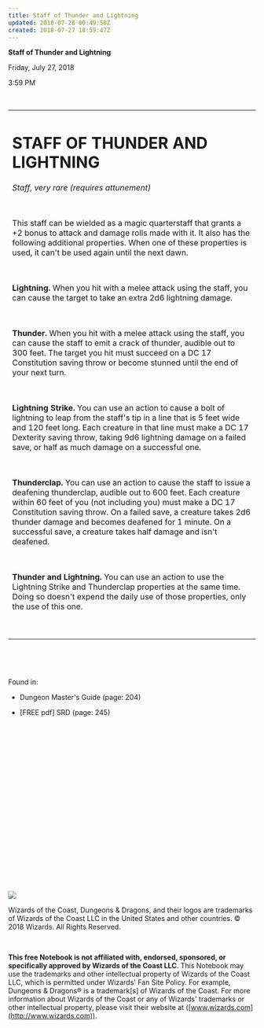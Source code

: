 ```yaml
---
title: Staff of Thunder and Lightning
updated: 2018-07-28 00:49:50Z
created: 2018-07-27 18:59:47Z
---
```


**Staff of Thunder and Lightning**

Friday, July 27, 2018

3:59 PM

 

<table><tbody><tr class="odd"><td><h1 id="staff-of-thunder-and-lightning"><strong>STAFF OF THUNDER AND LIGHTNING</strong></h1><p><em>Staff, very rare (requires attunement)</em></p><p> </p><p>This staff can be wielded as a magic quarterstaff that grants a +2 bonus to attack and damage rolls made with it. It also has the following additional properties. When one of these properties is used, it can't be used again until the next dawn.</p><p> </p><p><strong>Lightning.</strong> When you hit with a melee attack using the staff, you can cause the target to take an extra 2d6 lightning damage.</p><p> </p><p><strong>Thunder.</strong> When you hit with a melee attack using the staff, you can cause the staff to emit a crack of thunder, audible out to 300 feet. The target you hit must succeed on a DC 17 Constitution saving throw or become stunned until the end of your next turn.</p><p> </p><p><strong>Lightning Strike.</strong> You can use an action to cause a bolt of lightning to leap from the staff's tip in a line that is 5 feet wide and 120 feet long. Each creature in that line must make a DC 17 Dexterity saving throw, taking 9d6 lightning damage on a failed save, or half as much damage on a successful one.</p><p> </p><p><strong>Thunderclap.</strong> You can use an action to cause the staff to issue a deafening thunderclap, audible out to 600 feet. Each creature within 60 feet of you (not including you) must make a DC 17 Constitution saving throw. On a failed save, a creature takes 2d6 thunder damage and becomes deafened for 1 minute. On a successful save, a creature takes half damage and isn't deafened.</p><p> </p><p><strong>Thunder and Lightning.</strong> You can use an action to use the Lightning Strike and Thunderclap properties at the same time. Doing so doesn't expend the daily use of those properties, only the use of this one.</p><p> </p></td></tr></tbody></table>

 

 

Found in:

-   Dungeon Master's Guide (page: 204)

-   \[FREE pdf\] SRD (page: 245)

 

 

 

 

 

 

 

 

 

 

 

![](tmp\media\image1.png)

Wizards of the Coast, Dungeons & Dragons, and their logos are trademarks of Wizards of the Coast LLC in the United States and other countries. © 2018 Wizards. All Rights Reserved.

 

**This free Notebook is not affiliated with, endorsed, sponsored, or specifically approved by Wizards of the Coast LLC**. This Notebook may use the trademarks and other intellectual property of Wizards of the Coast LLC, which is permitted under Wizards' Fan Site Policy. For example, Dungeons & Dragons® is a trademark\[s\] of Wizards of the Coast. For more information about Wizards of the Coast or any of Wizards' trademarks or other intellectual property, please visit their website at ([www.wizards.com](http://www.wizards.com)).
